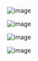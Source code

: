 ![image](https://github.com/anrew1002/godot_game/assets/108504552/8b536bac-957e-4f8d-973d-ef4dbf1e357a)

![image](https://github.com/anrew1002/godot_game/assets/108504552/89a0f912-6217-4201-9693-a979d7f6db06)

![image](https://github.com/anrew1002/godot_game/assets/108504552/0002273a-99e2-4f92-901a-1d397809377b)

![image](https://github.com/anrew1002/godot_game/assets/108504552/6cef3455-9d1f-451f-ac18-42e8868bc768)


